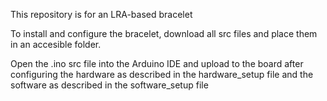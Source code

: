 This repository is for an LRA-based bracelet 

To install and configure the bracelet, download all src files and place them in an accesible folder. 

Open the .ino src file into the Arduino IDE and upload to the board after configuring the hardware as described in the hardware_setup file and the software as described in the software_setup file

